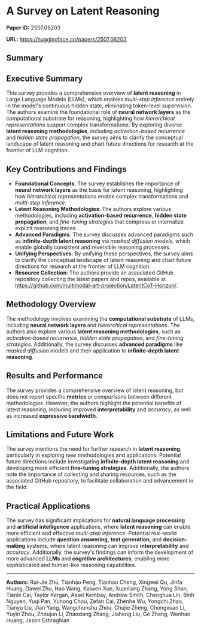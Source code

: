 # A Survey on Latent Reasoning

**Paper ID:** 2507.06203

**URL:** https://huggingface.co/papers/2507.06203

## Summary

## Executive Summary
This survey provides a comprehensive overview of **latent reasoning** in Large Language Models (LLMs), which enables *multi-step inference* entirely in the model's continuous hidden state, eliminating token-level supervision. The authors examine the foundational role of **neural network layers** as the computational substrate for reasoning, highlighting how *hierarchical representations* support complex transformations. By exploring diverse **latent reasoning methodologies**, including *activation-based recurrence* and *hidden state propagation*, the survey aims to clarify the conceptual landscape of latent reasoning and chart future directions for research at the frontier of LLM cognition.

## Key Contributions and Findings
* **Foundational Concepts**: The survey establishes the importance of **neural network layers** as the basis for latent reasoning, highlighting how *hierarchical representations* enable complex transformations and *multi-step inference*.
* **Latent Reasoning Methodologies**: The authors explore various methodologies, including **activation-based recurrence**, **hidden state propagation**, and *fine-tuning strategies* that compress or internalize explicit reasoning traces.
* **Advanced Paradigms**: The survey discusses advanced paradigms such as **infinite-depth latent reasoning** via *masked diffusion models*, which enable globally consistent and reversible reasoning processes.
* **Unifying Perspectives**: By unifying these perspectives, the survey aims to clarify the conceptual landscape of latent reasoning and chart future directions for research at the frontier of LLM cognition.
* **Resource Collection**: The authors provide an associated GitHub repository collecting the latest papers and repos, available at https://github.com/multimodal-art-projection/LatentCoT-Horizon/.

## Methodology Overview
The methodology involves examining the **computational substrate** of LLMs, including **neural network layers** and *hierarchical representations*. The authors also explore various **latent reasoning methodologies**, such as *activation-based recurrence*, *hidden state propagation*, and *fine-tuning strategies*. Additionally, the survey discusses **advanced paradigms** like *masked diffusion models* and their application to **infinite-depth latent reasoning**.

## Results and Performance
The survey provides a comprehensive overview of latent reasoning, but does not report specific **metrics** or *comparisons* between different methodologies. However, the authors highlight the potential benefits of latent reasoning, including improved **interpretability** and *accuracy*, as well as increased **expressive bandwidth**.

## Limitations and Future Work
The survey mentions the need for further research in **latent reasoning**, particularly in exploring new methodologies and applications. Potential future directions include investigating **infinite-depth latent reasoning** and developing more efficient **fine-tuning strategies**. Additionally, the authors note the importance of collecting and sharing resources, such as the associated GitHub repository, to facilitate collaboration and advancement in the field.

## Practical Applications
The survey has significant implications for **natural language processing** and **artificial intelligence** applications, where **latent reasoning** can enable more efficient and effective *multi-step inference*. Potential real-world applications include **question answering**, **text generation**, and **decision-making** systems, where latent reasoning can improve **interpretability** and *accuracy*. Additionally, the survey's findings can inform the development of more advanced **LLMs** and **cognitive architectures**, enabling more sophisticated and human-like reasoning capabilities.

---

**Authors:** Rui-Jie Zhu, Tianhao Peng, Tianhao Cheng, Xingwei Qu, Jinfa Huang, Dawei Zhu, Hao Wang, Kaiwen Xue, Xuanliang Zhang, Yong Shan, Tianle Cai, Taylor Kergan, Assel Kembay, Andrew Smith, Chenghua Lin, Binh Nguyen, Yuqi Pan, Yuhong Chou, Zefan Cai, Zhenhe Wu, Yongchi Zhao, Tianyu Liu, Jian Yang, Wangchunshu Zhou, Chujie Zheng, Chongxuan Li, Yuyin Zhou, Zhoujun Li, Zhaoxiang Zhang, Jiaheng Liu, Ge Zhang, Wenhao Huang, Jason Eshraghian
